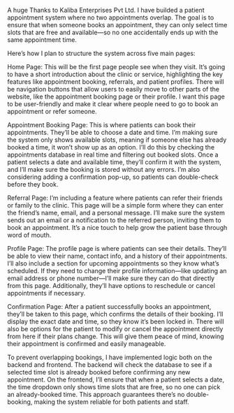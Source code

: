 A huge Thanks to Kaliba Enterprises Pvt Ltd.
I have builded a patient appointment system where no two appointments overlap. The goal is to ensure that when someone books an appointment, they can only select time slots that are free and available—so no one accidentally ends up with the same appointment time.

Here’s how I plan to structure the system across five main pages:

Home Page:
This will be the first page people see when they visit. It’s going to have a short introduction about the clinic or service, highlighting the key features like appointment booking, referrals, and patient profiles. There will be navigation buttons that allow users to easily move to other parts of the website, like the appointment booking page or their profile. I want this page to be user-friendly and make it clear where people need to go to book an appointment or refer someone.

Appointment Booking Page:
This is where patients can book their appointments. They’ll be able to choose a date and time. I’m making sure the system only shows available slots, meaning if someone else has already booked a time, it won’t show up as an option. I’ll do this by checking the appointments database in real time and filtering out booked slots. Once a patient selects a date and available time, they’ll confirm it with the system, and I’ll make sure the booking is stored without any errors. I’m also considering adding a confirmation pop-up, so patients can double-check before they book.

Referral Page:
I’m including a feature where patients can refer their friends or family to the clinic. This page will be a simple form where they can enter the friend’s name, email, and a personal message. I’ll make sure the system sends out an email or a notification to the referred person, inviting them to book an appointment. It’s a nice touch to help grow the patient base through word of mouth.

Profile Page:
The profile page is where patients can see their details. They’ll be able to view their name, contact info, and a history of their appointments. I’ll also include a section for upcoming appointments so they know what’s scheduled. If they need to change their profile information—like updating an email address or phone number—I’ll make sure they can do that directly from this page. Additionally, they’ll have options to reschedule or cancel appointments if necessary.

Confirmation Page:
After a patient successfully books an appointment, they’ll be taken to this page, which confirms the details of their booking. I’ll display the exact date and time, so they know it’s been locked in. There will also be options for the patient to modify or cancel the appointment directly from here if their plans change. This will give them peace of mind, knowing their appointment is confirmed and easily manageable.

To prevent overlapping bookings, I have implemented logic both on the backend and frontend. The backend will check the database to see if a selected time slot is already booked before confirming any new appointment. On the frontend, I’ll ensure that when a patient selects a date, the time dropdown only shows time slots that are free, so no one can pick an already-booked time. This approach guarantees there’s no double-booking, making the system reliable for both patients and staff.
